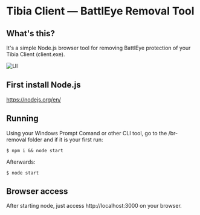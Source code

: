 # Tibia Client — BattlEye Removal Tool

## What's this?
It's a simple Node.js browser tool for removing BattlEye protection of your Tibia Client (client.exe).

![UI](https://i.ibb.co/Fqw4j3z/ui-image.png)

## First install Node.js 
<https://nodejs.org/en/>

## Running
Using your Windows Prompt Comand or other CLI tool, go to the /br-removal folder and if it is your first run:
```
$ npm i && node start
```

Afterwards:
```
$ node start
```

## Browser access
After starting node, just access http://localhost:3000 on your browser.


